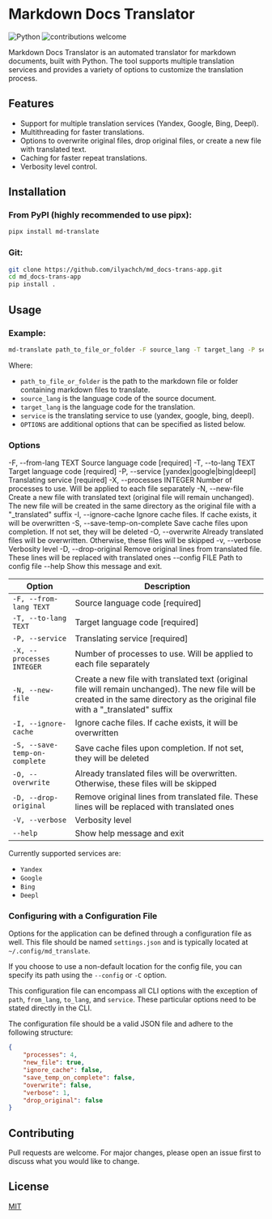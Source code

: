# Markdown Docs Translator

![Python](https://img.shields.io/badge/python-v3.10+-blue.svg)
![contributions welcome](https://img.shields.io/badge/contributions-welcome-brightgreen.svg?style=flat)

Markdown Docs Translator is an automated translator for markdown documents, built with Python. The tool supports multiple translation services and provides a variety of options to customize the translation process.

## Features

- Support for multiple translation services (Yandex, Google, Bing, Deepl).
- Multithreading for faster translations.
- Options to overwrite original files, drop original files, or create a new file with translated text.
- Caching for faster repeat translations.
- Verbosity level control.

## Installation

### From PyPI (highly recommended to use pipx):

```bash
pipx install md-translate
```

### Git:

```bash
git clone https://github.com/ilyachch/md_docs-trans-app.git
cd md_docs-trans-app
pip install .
```

## Usage

### Example:

```bash
md-translate path_to_file_or_folder -F source_lang -T target_lang -P service [OPTIONS]
```

Where:

- `path_to_file_or_folder` is the path to the markdown file or folder containing markdown files to translate.
- `source_lang` is the language code of the source document.
- `target_lang` is the language code for the translation.
- `service` is the translating service to use (yandex, google, bing, deepl).
- `OPTIONS` are additional options that can be specified as listed below.

### Options

  -F, --from-lang TEXT            Source language code  [required]
  -T, --to-lang TEXT              Target language code  [required]
  -P, --service [yandex|google|bing|deepl]
                                  Translating service  [required]
  -X, --processes INTEGER         Number of processes to use. Will be applied to each file separately
  -N, --new-file                  Create a new file with translated text (original file will remain unchanged). The new file will be created in the same directory as the original file with a "_translated" suffix
  -I, --ignore-cache              Ignore cache files. If cache exists, it will be overwritten
  -S, --save-temp-on-complete     Save cache files upon completion. If not set, they will be deleted
  -O, --overwrite                 Already translated files will be overwritten. Otherwise, these files will be skipped
  -v, --verbose                   Verbosity level
  -D, --drop-original             Remove original lines from translated file. These lines will be replaced with translated ones
  --config FILE                   Path to config file
  --help                          Show this message and exit.


| Option                        | Description                                                                                                                                                                       |
| ----------------------------- |-----------------------------------------------------------------------------------------------------------------------------------------------------------------------------------|
| `-F, --from-lang TEXT`        | Source language code \[required\]                                                                                                                                                 |
| `-T, --to-lang TEXT`          | Target language code \[required\]                                                                                                                                                 |
| `-P, --service`               | Translating service \[required\]                                                                                                                                                  |
| `-X, --processes INTEGER`     | Number of processes to use. Will be applied to each file separately                                                                                                               |
| `-N, --new-file`              | Create a new file with translated text (original file will remain unchanged). The new file will be created in the same directory as the original file with a "_translated" suffix |
| `-I, --ignore-cache`          | Ignore cache files. If cache exists, it will be overwritten                                                                                                                                                                      |
| `-S, --save-temp-on-complete` | Save cache files upon completion. If not set, they will be deleted                                                                                                                                                  |
| `-O, --overwrite`             | Already translated files will be overwritten. Otherwise, these files will be skipped                                                                                                                                                          |
| `-D, --drop-original`         | Remove original lines from translated file. These lines will be replaced with translated ones                                                                                                                                                               |
| `-V, --verbose`               | Verbosity level                                                                                                                                                                   |
| `--help`                      | Show help message and exit                                                                                                                                                        |

Currently supported services are:

- `Yandex`
- `Google`
- `Bing`
- `Deepl`

### Configuring with a Configuration File

Options for the application can be defined through a configuration file as well. This file should be named `settings.json` and is typically located at `~/.config/md_translate`.

If you choose to use a non-default location for the config file, you can specify its path using the `--config` or `-C` option.

This configuration file can encompass all CLI options with the exception of `path`, `from_lang`, `to_lang`, and `service`. These particular options need to be stated directly in the CLI.

The configuration file should be a valid JSON file and adhere to the following structure:

```json
{
    "processes": 4,
    "new_file": true,
    "ignore_cache": false,
    "save_temp_on_complete": false,
    "overwrite": false,
    "verbose": 1,
    "drop_original": false
}
```

## Contributing

Pull requests are welcome. For major changes, please open an issue first to discuss what you would like to change.

## License

[MIT](https://choosealicense.com/licenses/mit/)
